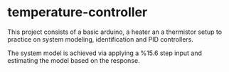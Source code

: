 # temperature-controller
This project consists of a basic arduino, a heater an a thermistor setup to practice on system modeling, identification and PID controllers.

The system model is achieved via applying a %15.6 step input and estimating the model based on the response.
